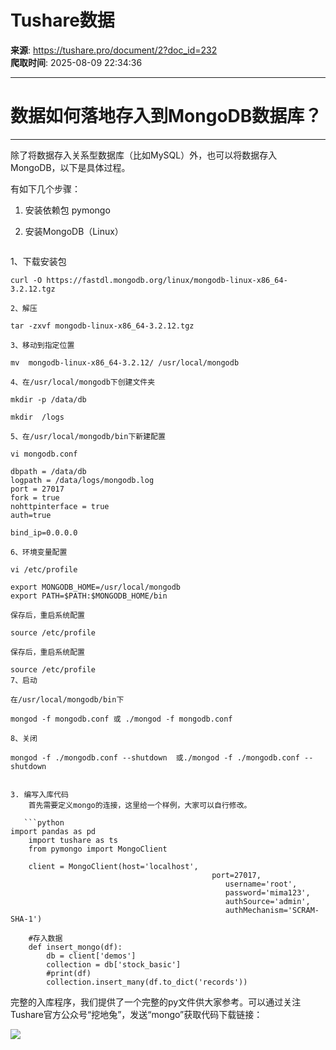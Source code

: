 # Tushare数据

**来源**: https://tushare.pro/document/2?doc_id=232  
**爬取时间**: 2025-08-09 22:34:36

---

# 数据如何落地存入到MongoDB数据库？

---

除了将数据存入关系型数据库（比如MySQL）外，也可以将数据存入MongoDB，以下是具体过程。

有如下几个步骤：

1. 安装依赖包
   pymongo

2. 安装MongoDB（Linux）

   ```shell
1、下载安装包

    curl -O https://fastdl.mongodb.org/linux/mongodb-linux-x86_64-3.2.12.tgz

    2、解压

    tar -zxvf mongodb-linux-x86_64-3.2.12.tgz

    3、移动到指定位置

    mv  mongodb-linux-x86_64-3.2.12/ /usr/local/mongodb

    4、在/usr/local/mongodb下创建文件夹

    mkdir -p /data/db

    mkdir  /logs

    5、在/usr/local/mongodb/bin下新建配置

    vi mongodb.conf

    dbpath = /data/db
    logpath = /data/logs/mongodb.log
    port = 27017
    fork = true
    nohttpinterface = true
    auth=true

    bind_ip=0.0.0.0

    6、环境变量配置

    vi /etc/profile

    export MONGODB_HOME=/usr/local/mongodb
    export PATH=$PATH:$MONGODB_HOME/bin

    保存后，重启系统配置

    source /etc/profile

    保存后，重启系统配置

    source /etc/profile
    7、启动

    在/usr/local/mongodb/bin下

    mongod -f mongodb.conf 或 ./mongod -f mongodb.conf

    8、关闭

    mongod -f ./mongodb.conf --shutdown  或./mongod -f ./mongodb.conf --shutdown
```

3. 编写入库代码
    首先需要定义mongo的连接，这里给一个样例，大家可以自行修改。

   ```python
import pandas as pd
    import tushare as ts
    from pymongo import MongoClient

    client = MongoClient(host='localhost',
                                             port=27017,
                                                username='root',
                                                password='mima123',
                                                authSource='admin',
                                                authMechanism='SCRAM-SHA-1')

    #存入数据
    def insert_mongo(df):
        db = client['demos']
        collection = db['stock_basic']
        #print(df)
        collection.insert_many(df.to_dict('records'))
```

完整的入库程序，我们提供了一个完整的py文件供大家参考。可以通过关注Tushare官方公众号“挖地兔”，发送“mongo”获取代码下载链接：

![](https://tushare.pro/files/_images/ts.jpg)
